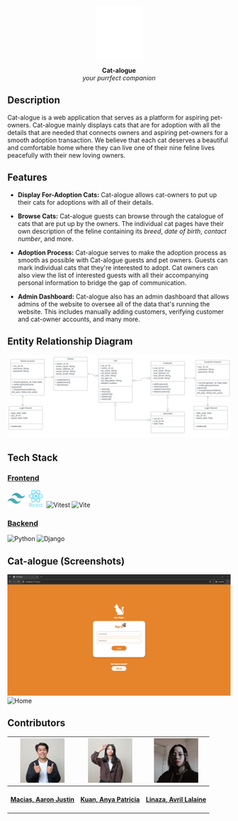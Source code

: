 <p align="center">
  <img src="front-end/react-app/src/assets/cat_icon.svg" alt="Cat Logo">
</p>

  
<p align="center"> <b>Cat-alogue</b> <br/> <i>your purrfect companion</i></p>

## Description

Cat-alogue is a web application that serves as a platform for aspiring pet-owners. Cat-alogue mainly displays cats that are for adoption with all the details that are needed that connects owners and aspiring pet-owners for a smooth adoption transaction. We believe that each cat deserves a beautiful and comfortable home where they can live one of their nine feline lives peacefully with their new loving owners.


## Features 

- **Display For-Adoption Cats:**
    Cat-alogue allows cat-owners to put up their cats for adoptions with all of their details. 

- **Browse Cats:**
    Cat-alogue guests can browse through the catalogue of cats that are put up by the owners. The individual cat pages have their own description of the feline containing its _breed_, _date of birth_, _contact number_, and more. 

- **Adoption Process:**
    Cat-alogue serves to make the adoption process as smooth as possible with Cat-alogue guests and pet owners. Guests can mark individual cats that they're interested to adopt. Cat owners can also view the list of interested guests with all their accompanying personal information to bridge the gap of communication.

- **Admin Dashboard:**
  Cat-alogue also has an admin dashboard that allows admins of the website to oversee all of the data that's running the website. This includes manually adding customers, verifying customer and cat-owner accounts, and many more.

## Entity Relationship Diagram
<img src="front-end/react-app/src/assets/erd.png" alt="erd">


## Tech Stack
**<h3> [Frontend](front-end)</h3>**
<p align="left">
<img src="https://raw.githubusercontent.com/teamedwardforever/Readme-Generator/71f25dd8b98329b168142a6b782a107b75eab178/svg/Skills/Frontend/tailwindcss-icon.svg" alt="Tailwindcss" width="40" height="40"/>
<img src="https://raw.githubusercontent.com/teamedwardforever/Readme-Generator/71f25dd8b98329b168142a6b782a107b75eab178/svg/Skills/Frontend/react-original-wordmark.svg" alt="React" width="40" height="40"/>
<img src="https://cdn.jsdelivr.net/gh/devicons/devicon@latest/icons/vitest/vitest-original.svg" alt="Vitest" width="40" height="40"/>
<img src="https://cdn.jsdelivr.net/gh/devicons/devicon@latest/icons/vite/vite-original.svg" alt="Vite" width="40" height="40"/>
</p>

**<h3> [Backend](back-end)</h3>**
<p align="left">
<img src="https://cdn.jsdelivr.net/gh/devicons/devicon@latest/icons/python/python-original.svg" alt="Python" width="40" height="40"/>
<img src="https://cdn.jsdelivr.net/gh/devicons/devicon@latest/icons/django/django-plain.svg" alt="Django" width="40" height="40" />
</p>

## Cat-alogue (Screenshots)
 <img src="front-end/react-app/src/assets/login.gif" alt="Login"> <br/>
  <img src="front-end/react-app/src/assets/homesection.gif" alt="Home">

## Contributors


| <img src="front-end/react-app/src/assets/aaron.jpg" alt="Aaron Justin Macias" width="100px"> | <img src="front-end/react-app/src/assets/anya.jpg" alt="Anya Patricia Kuan" width="100px"> | <img src="front-end/react-app/src/assets/avril.jpg" alt="Avril Lalaine Linaza" width="100px"> |
| ------------------------------------------------------------------------------------------------ | ---------------------------------------------------------------------------------------------- | ----------------------------------------------------------------------------------------------- |
| <h4>[Macias, Aaron Justin](https://github.com/catsnax)</h4>                                     | <h4>[Kuan, Anya Patricia](https://github.com/kunpaoo)</h4>                                    | <h4>[Linaza, Avril Lalaine](https://github.com/avrlalnex)</h4>                                   |


